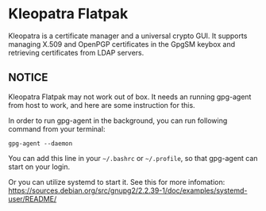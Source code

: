 # Kleopatra Flatpak

Kleopatra is a certificate manager and a universal crypto GUI. It supports managing X.509 and OpenPGP certificates in the GpgSM keybox and retrieving certificates from LDAP servers.

## NOTICE

Kleopatra Flatpak may not work out of box. It needs an running gpg-agent from host to work, and here are some instruction for this.

In order to run gpg-agent in the background, you can run following command from your terminal:

```
gpg-agent --daemon
```

You can add this line in your `~/.bashrc` or `~/.profile`, so that gpg-agent can start on your login.

Or you can utilize systemd to start it. See this for more infomation: https://sources.debian.org/src/gnupg2/2.2.39-1/doc/examples/systemd-user/README/
